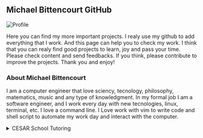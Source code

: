 ##  Michael Bittencourt GitHub

![Profile](https://avatars.githubusercontent.com/u/7675136?v=4)

Here you can find my more important projects. I realy use my github to add everything that I work. And this page can help you to check my work.
I think that you can realy find good projects to learn, joy and pass your time. Please check content and send feedbacks. If you think, please contribute to improve the projects.
Thank you and enjoy!

### About Michael Bittencourt

I am a computer engineer that love sciency, tecnology, philosophy, matematics, music and any type of knowledgment. In my formal job I am a software engineer, and I work every day with new tecnologies, linux, terminal, etc. I love a command line. I Love work with vim to write code and shell script to automate my work day and interact with the computer.

<details>
  <summary>CESAR School Tutoring</summary>
    <ul>
      <li><a href="https://github.com/MichaelBittencourt/ProcessSchedulerCalculator">Process Scheduler Calculator</a>
      <li><a href="https://github.com/MichaelBittencourt/Threads-Examples">Threads Examples</a>
      <li><a href="https://github.com/MichaelBittencourt/RedirectionPipeExamples">Redirection Pipe Examples</a>
      <li><a href="https://github.com/MichaelBittencourt/MichaelShell">Michael Shell</a>
      <li><a href="https://github.com/MichaelBittencourt/creatingProcessLinuxExample">Creating Process Linux</a>
      <li><a href="https://github.com/MichaelBittencourt/copy_file">Simple program C</a>
      <li><a href="https://github.com/MichaelBittencourt/MakefileExamples">Makefile Example</a>
      <li><a href="https://github.com/MichaelBittencourt/Simple-Java-Examples">Simple Java Examples</a>
      <li><a href="https://github.com/MichaelBittencourt/SemaphoreExample">Semaphore Examples</a>
      <li><a href="https://github.com/MichaelBittencourt/ProductConsumer">Productor Consumer</a>
</details>
